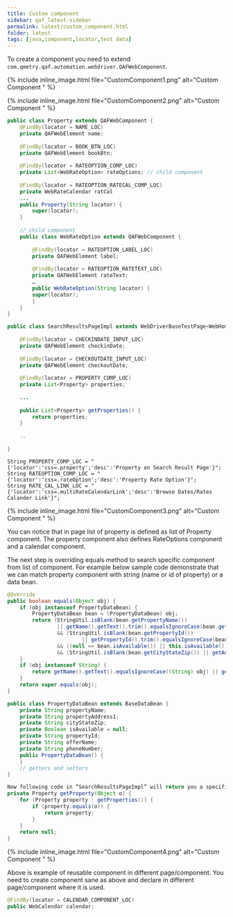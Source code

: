 ```yaml
---
title: Custom component
sidebar: qaf_latest-sidebar
permalink: latest/custom_component.html
folder: latest
tags: [java,component,locator,test data]
---
```



To create a component you need to extend ```com.qmetry.qaf.automation.webdriver.QAFWebComponent```.

{% include inline_image.html file="CustomComponent1.png" alt="Custom Component " %} 

{% include inline_image.html file="CustomComponent2.png" alt="Custom Component " %}


```java
public class Property extends QAFWebComponent {
    @FindBy(locator = NAME_LOC)
    private QAFWebElement name;
     
    @FindBy(locator = BOOK_BTN_LOC)
    private QAFWebElement bookBtn;
     
    @FindBy(locator = RATEOPTION_COMP_LOC)
    private List<WebRateOption> rateOptions; // child component
     
    @FindBy(locator = RATEOPTION_RATECAL_COMP_LOC)
    private WebRateCalendar ratCal
    ...
    public Property(String locator) {
        super(locator);
    }
     
    // child component
    public class WebRateOption extends QAFWebComponent {
         
        @FindBy(locator = RATEOPTION_LABEL_LOC)
        private QAFWebElement label;
         
        @FindBy(locator = RATEOPTION_RATETEXT_LOC)
        private QAFWebElement rateText;
        …
        public WebRateOption(String locator) {
        super(locator);
        }
    }
}
``` 
 
```java 
public class SearchResultsPageImpl extends WebDriverBaseTestPage<WebHomePageImpl> {
     
    @FindBy(locator = CHECKINDATE_INPUT_LOC)
    private QAFWebElement checkinDate;
     
    @FindBy(locator = CHECKOUTDATE_INPUT_LOC)
    private QAFWebElement checkoutDate;
     
    @FindBy(locator = PROPERTY_COMP_LOC)
    private List<Property> properties;
     
    ...
     
    public List<Property> getProperties() {
        return properties;
    }
     
    ..
     
}
```

```	
String PROPERTY_COMP_LOC = "{'locator':'css=.property';'desc':'Property on Search Result Page'}";
String RATEOPTION_COMP_LOC = "{'locator':'css=.rateOption';'desc':'Property Rate Option'}";
String RATE_CAL_LINK_LOC = "{'locator':'css=.multiRateCalendarLink';'desc':'Browse Dates/Rates Calander Link'}";
```

{% include inline_image.html file="CustomComponent3.png" alt="Custom Component " %}

You can notice that in page list of property is defined as list of Property component. The property component also defines RateOptions component and a calendar component.

The next step is overriding equals method to search specific component from list of component. For example below sample code demonstrate that we can match property component with string (name or id of property) or a data bean.

```java	
@Override
public boolean equals(Object obj) {
    if (obj instanceof PropertyDataBean) {
        PropertyDataBean bean = (PropertyDataBean) obj;
        return (StringUtil.isBlank(bean.getPropertyName())
                || getName().getText().trim().equalsIgnoreCase(bean.getPropertyName().trim()))
                && (StringUtil.isBlank(bean.getPropertyId())
                        || getPropertyId().trim().equalsIgnoreCase(bean.getPropertyId().trim()))
                && ((null == bean.isAvailable()) || this.isAvailable())
                && (StringUtil.isBlank(bean.getCityStateZip()) || getAddress().contains(bean.getCityStateZip()));
    }
    if (obj instanceof String) {
        return getName().getText().equalsIgnoreCase((String) obj) || getPropertyId().equalsIgnoreCase((String) obj);
    }
    return super.equals(obj);
}
```

```java	
public class PropertyDataBean extends BaseDataBean {
    private String propertyName;
    private String propertyAddress1;
    private String cityStateZip;
    private Boolean isAvailable = null;
    private String propertyId;
    private String offerName;
    private String phoneNumber;
    public PropertyDataBean() {
    }
    // getters and setters
}
```

```java
Now following code in “SearchResultsPageImpl” will return you a specific property to work with as per your requirement
private Property getProperty(Object o) {
    for (Property property : getProperties()) {
        if (property.equals(o)) {
            return property;
        }
    }
    return null;
}
```
{% include inline_image.html file="CustomComponent4.png" alt="Custom Component " %}

Above is example of reusable component in different page/component. You need to create component sane as above and declare in different page/component where it is used.

```java
@FindBy(locator = CALENDAR_COMPONENT_LOC)
public WebCalendar calendar;
``` 
